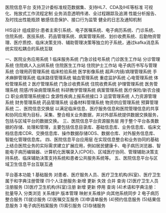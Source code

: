 医院信息平台
   支持卫计委标准规范数据集、支持HL7、CDA及IHE等标准
   可视化、拖放式工作流程定制
   业务消息透明传递、全过程跟踪及追溯
   性能分析报告、及时找出性能瓶颈
   敏感信息保护、接口行为监管
   健全的日志及通知机制

HIS设计
   组成部分:患者主索引系统、电子医嘱系统、电子病历系统、门诊系统、住院系统、医技系统、药品管理系统、病案管理系统、划价收费系统、后勤物资管理、医疗质控、临床决策支持、辅助管理决策等独立的子系统，通过kafka消息系统实现松耦合的系统互联
   
一、医院业务应用系统
    1 临床服务系统
       门急诊挂号系统 门诊医生工作站 分诊管理系统 住院病人入出转系统 住院医生工作站 住院护士工作站 电子病历书写与管理系统 合理用药管理系统 临床检验系统 医学影像系统 超声/内镜/病理管理系统 手术麻醉管理系统 临床路径管理系统 输血管理系统 重症监护系统 心电管理系统 体检管理系统
    2 医疗管理系统
       门急诊收费系统 住院收费系统 护理管理系统 医务管理系统 院感/传染病管理系统 科研教学管理系统 病案管理系统 医疗保险/新农合接口 职业病管理系统接口 食源性疾病上报系统接口
    3 运营管理系统
      人力资源管理系统 财务管理系统 药品管理系统 设备材料管理系统 物资供应管理系统 预算管理系统
二、医院信息交换层
    以满足临床信息、医疗服务信息和医院管理信息的共享和协同应用为目标，采集、整合相关业务数据，并对外部系统提供数据交换服务，包括与区域平台的数据交换。
三、医院信息平台资源服务层
  用于整个平台各类数据的存储、处理和管理，主要包括信息目录库、基础信息库、业务信息库、临床文档信息库CDR、交换信息库、操作数据存储ODS、数据仓库、对外服务信息库、智能化管理信息库。
四、医院信息平台应用层
    在实现信息整合和业务协同的基础上结合医院业务的实际需求建立扩展应用，例如居民健康卡、电子病历浏览器、智能电子病历编辑器、计算机化医嘱录入(CPOE)、区域医疗协同、管理辅助决策支持系统、临床辅助决策支持系统和患者公共服务系统等。
五、医院信息平台与区域卫生信息平台互联互通
   
平台基本功能
   1 基础服务 对患者、医疗服务人员、医疗卫生机构(科室)、医疗卫生属于和字典注册管理
    (1)个人注册服务:新增 更新 失效 合并 查询
    (2)医疗卫生人员注册服务
    (3)医疗卫生机构(科室)注册 新增 更新 停用 查询 
    (4)术语和字典注册：批量导入 分类浏览 关系维护 版本管理 映射关系维护 向其他系统同步
   2 电子病历整合服务
   (1)就诊服务
   (2)医嘱交互服务
   (3)申请单服务
   (4)预约信息服务
    (5)结果信息服务
   3 电子病历档案服务
    (1)索引服务
    (2)存储服务

